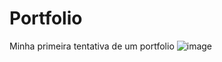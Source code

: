 # Portfolio
Minha primeira tentativa de um portfolio
![image](https://user-images.githubusercontent.com/127855629/227396595-cd1184cb-0742-4393-a602-fdc99e0f3764.png)
